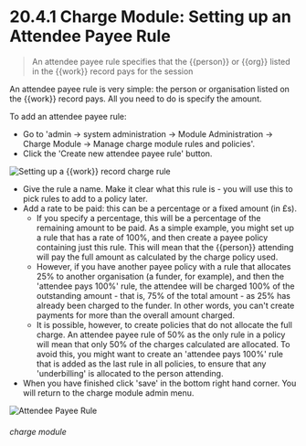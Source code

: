 # 20.4.1 Charge Module: Setting up an Attendee Payee Rule

> An attendee payee rule specifies that the {{person}} or {{org}} listed in the {{work}} record pays for the session



An attendee payee rule is very simple: the person or organisation listed on the {{work}} record pays. All you need to do is specify the amount.

To add an attendee payee rule:

- Go to 'admin -> system administration -> Module Administration -> Charge Module -> Manage charge module rules and policies'. 
- Click the 'Create new attendee payee rule' button. 

![Setting up a {{work}} record charge rule](20.4.1a.png)

- Give the rule a name. Make it clear what this rule is - you will use this to pick rules to add to a policy later.
- Add a rate to be paid: this can be a percentage or a fixed amount (in £s). 
   - If you specify a percentage, this will be a percentage of the remaining amount to be paid. As a simple example, you might set up a rule that has a rate of 100%, and then create a payee policy containing just this rule. This will mean that the {{person}} attending will pay the full amount as calculated by the charge policy used. 
   - However, if you have another payee policy with a rule that allocates 25% to another organisation (a funder, for example), and then the 'attendee pays 100%' rule, the attendee will be charged 100% of the outstanding amount - that is, 75% of the total amount - as 25% has already been charged to the funder. In other words, you can't create payments for more than the overall amount charged. 
   - It is possible, however, to create policies that do not allocate the full charge. An attendee payee rule of 50% as the only rule in a policy will mean that only 50% of the charges calculated are allocated. To avoid this, you might want to create an 'attendee pays 100%' rule that is added as the last rule in all policies, to ensure that any 'underbilling' is allocated to the person attending. 
- When you have finished click 'save' in the bottom right hand corner. You will return to the charge module admin menu. 

![Attendee Payee Rule](20.4.1b.png)


###### charge module


